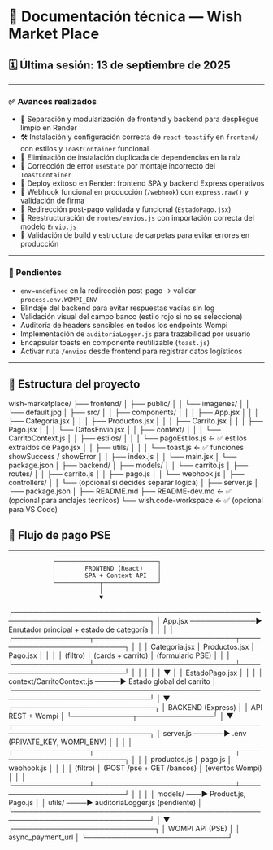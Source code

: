 # 🧠 Documentación técnica — Wish Market Place

## 🗓️ Última sesión: 13 de septiembre de 2025

---

### ✅ Avances realizados

- 🧩 Separación y modularización de frontend y backend para despliegue limpio en Render
- 🛠️ Instalación y configuración correcta de `react-toastify` en `frontend/` con estilos y `ToastContainer` funcional
- 🧼 Eliminación de instalación duplicada de dependencias en la raíz
- 🧠 Corrección de error `useState` por montaje incorrecto del `ToastContainer`
- 🚀 Deploy exitoso en Render: frontend SPA y backend Express operativos
- 🔗 Webhook funcional en producción (`/webhook`) con `express.raw()` y validación de firma
- 🧭 Redirección post-pago validada y funcional (`EstadoPago.jsx`)
- 🧱 Reestructuración de `routes/envios.js` con importación correcta del modelo `Envio.js`
- 🧪 Validación de build y estructura de carpetas para evitar errores en producción

---

### 📌 Pendientes

- `env=undefined` en la redirección post-pago → validar `process.env.WOMPI_ENV`
- Blindaje del backend para evitar respuestas vacías sin log
- Validación visual del campo banco (estilo rojo si no se selecciona)
- Auditoría de headers sensibles en todos los endpoints Wompi
- Implementación de `auditoriaLogger.js` para trazabilidad por usuario
- Encapsular toasts en componente reutilizable (`toast.js`)
- Activar ruta `/envios` desde frontend para registrar datos logísticos

---

## 📁 Estructura del proyecto

wish-marketplace/
├── frontend/
│   ├── public/
│   │   └── imagenes/
│   │       └── default.jpg
│   ├── src/
│   │   ├── components/
│   │   │   ├── App.jsx
│   │   │   ├── Categoria.jsx
│   │   │   ├── Productos.jsx
│   │   │   ├── Carrito.jsx
│   │   │   ├── Pago.jsx
│   │   │   └── DatosEnvio.jsx
│   │   ├── context/
│   │   │   └── CarritoContext.js
│   │   ├── estilos/
│   │   │   └── pagoEstilos.js   ← ✅ estilos extraídos de Pago.jsx
│   │   ├── utils/
│   │   │   └── toast.js         ← ✅ funciones showSuccess / showError
│   │   ├── index.js
│   │   └── main.jsx
│   └── package.json
│
├── backend/
│   ├── models/
│   │   └── carrito.js
│   ├── routes/
│   │   ├── carrito.js
│   │   ├── pago.js
│   │   └── webhook.js
│   ├── controllers/
│   │   └── (opcional si decides separar lógica)
│   ├── server.js
│   └── package.json
│
├── README.md
├── README-dev.md               ← ✅ (opcional para anclajes técnicos)
└── wish.code-workspace         ← ✅ (opcional para VS Code)


## 🔄 Flujo de pago PSE



---

                ┌────────────────────────────┐
                │        FRONTEND (React)    │
                │        SPA + Context API   │
                └────────────┬───────────────┘
                             │
                             ▼
┌─────────────────────────────────────────────────────────────────────────────┐
│ App.jsx ─────────────▶ Enrutador principal + estado de categoría            │
│                                                                             │
│ ┌───────────────┬────────────────────────────┬───────────────────────────┐ │
│ │ Categoria.jsx │ Productos.jsx              │ Pago.jsx                  │ │
│ │ (filtro)      │ (cards + carrito)          │ (formulario PSE)          │ │
│ └───────────────┴────────────────────────────┴───────────────────────────┘ │
│                                     │                                       │
│                                     ▼                                       │
│                             EstadoPago.jsx                                 │
│                                                                             │
│ context/CarritoContext.js ─────▶ Estado global del carrito                 │
└─────────────────────────────────────────────────────────────────────────────┘
                             │
                             ▼
                ┌────────────────────────────┐
                │        BACKEND (Express)   │
                │        API REST + Wompi    │
                └────────────┬───────────────┘
                             │
                             ▼
┌─────────────────────────────────────────────────────────────────────────────┐
│ server.js ──────▶ .env (PRIVATE_KEY, WOMPI_ENV)                            │
│                                                                             │
│ ┌───────────────┬────────────────────────────┬───────────────────────────┐ │
│ │ productos.js  │ pago.js                    │ webhook.js                │ │
│ │ (filtro)      │ (POST /pse + GET /bancos) │ (eventos Wompi)           │ │
│ └───────────────┴────────────────────────────┴───────────────────────────┘ │
│                                                                             │
│ models/ ───▶ Product.js, Pago.js                                            │
│ utils/ ────▶ auditoriaLogger.js (pendiente)                                │
└─────────────────────────────────────────────────────────────────────────────┘
                             │
                             ▼
                ┌────────────────────────────┐
                │        WOMPI API (PSE)     │
                │        async_payment_url   │
                └────────────────────────────┘
